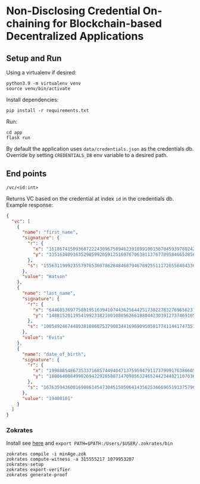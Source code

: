 # Non-Disclosing Credential On-chaining for Blockchain-based Decentralized Applications

## Setup and Run

Using a virtualenv if desired:

```
python3.9 -m virtualenv venv
source venv/bin/activate
```

Install dependencies:

```
pip install -r requirements.txt
```

Run:

```
cd app
flask run
```

By default the application uses `data/credentials.json` as the credentials db.
Override by setting `CREDENTIALS_DB` env variable to a desired path.

## End points

```
/vc/<id:int>
```

Returns VC based on the credential at index `id` in the credentials db.
Example response:

```json
{
  "vc": [
    {
      "name": "first_name",
      "signature": {
        "r": {
          "x": "16186741509368722243096758946239189910015670459397802427521670489156754200016",
          "y": "3351638091635298599205912516976706381137677095846652856179006461604404983176"
        },
        "s": "15563119992355797653607862848468794678925511172655648433603249827995731876428"
      },
      "value": "Watson"
    },
    {
      "name": "last_name",
      "signature": {
        "r": {
          "x": "6446853697758819516394107443625644251738227832769656237379623305689138379563",
          "y": "1488152011954199231821001088562661880442303912737469165427297265127394908344"
        },
        "s": "10054924674489381086075379083441696909505817741144174735178894587728377757855"
      },
      "value": "Evita"
    },
    {
      "name": "date_of_birth",
      "signature": {
        "r": {
          "x": "19988854867353371685744940471375959479117379991763866059332804422731070017082",
          "y": "18086400849902694229265887147098563246524423448211070365836254575267975926433"
        },
        "s": "16763594360016908614547304515050641435625366696519137579085658563374197263809"
      },
      "value": "19400101"
    }
  ]
}
```


### Zokrates
Install see [here](https://zokrates.github.io/gettingstarted.html) and ```export PATH=$PATH:/Users/$USER/.zokrates/bin```

```
zokrates compile -i minAge.zok
zokrates compute-witness -a 315555217 1079953207
zokrates setup
zokrates export-verifier
zokrates generate-proof
```
